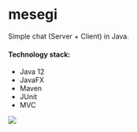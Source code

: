 # mesegi
Simple chat (Server + Client) in Java.

#### Technology stack:
 - Java 12
 - JavaFX
 - Maven
 - JUnit
 - MVC
 
 
 ![](https://i.imgur.com/fAOo68u.jpg)
